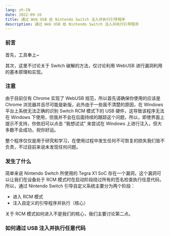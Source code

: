 ```yaml
---
lang: zh-CN
date: 2022-09-16
title: 通过 Web USB 给 Nintendo Switch 注入并执行引导程序 
description: 通过 Web USB 给 Nintendo Switch 注入并执行引导程序 
---
```


### 前言

首先，工具奉上~

<ns-switch-cfw-loader />

其次，这里不讨论关于 Switch 破解的方法，仅讨论利用 WebUSB 进行漏洞利用的基本原理和实现。

### 注意

由于目前仅有 Chrome 实现了 WebUSB 规范，所以首先请确保你使用的应该是 Chrome 浏览器并且尽可能是新版，此外由于一些我不清楚的原因，在 Windows 平台上系统无法正确的识别 Switch RCM 模式下的 USB 硬件，这导致该程序无法在 Windows 下使用，但我并不会在后面持续的跟踪这个问题，所以，即使界面上提示不支持，你依旧可以点击 “我想试试” 来尝试在 Windows 上进行注入，但大多数不会成功，祝你好运。

整个程序仅仅是用于研究和学习，在使用过程中发生任何不可恢复的损失我们皆不负责，不过目前来说未发现任何问题。

### 发生了什么

简单来说 Nintendo Switch 所使用的 Tegra X1 SoC 存在一个漏洞，这个漏洞可以让我们在设备处于 RCM 模式时在启动阶段绕过所有的签名检查执行任意代码，所以，通过 Nintendo Switch 引导自定义系统主要分为两个阶段：

- 进入 RCM 模式
- 注入自定义的引导程序并执行（核心）

关于 RCM 模式如何进入不是我们的核心，我们主要讨论第二点。

### 如何通过 USB 注入并执行任意代码
